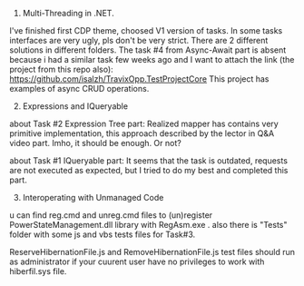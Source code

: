 01. Multi-Threading in .NET.

I've finished first CDP theme, choosed V1 version of tasks. In some tasks interfaces are very ugly, pls don't be very strict.
There are 2 different solutions in different folders. The task #4 from Async-Await part is absent because
i had a similar task few weeks ago and I want to attach the link (the project from this repo also):
https://github.com/isalzh/TravixOpp.TestProjectCore
This project has examples of async CRUD operations.

02. Expressions and IQueryable

about Task #2 Expression Tree part: Realized mapper has contains very primitive implementation, this approach described by the lector
in Q&A video part. Imho, it should be enough. Or not?

about Task #1 IQueryable part: It seems that the task is outdated, requests are not executed as expected, but I tried to do my best
and completed this part. 

03. Interoperating with Unmanaged Code

u can find reg.cmd and unreg.cmd files to (un)register PowerStateManagement.dll library with RegAsm.exe .
also there is "Tests" folder with some js and vbs tests files for Task#3.

ReserveHibernationFile.js and RemoveHibernationFile.js test files should run as administrator if your cuurent user have no privileges to work with hiberfil.sys file.
